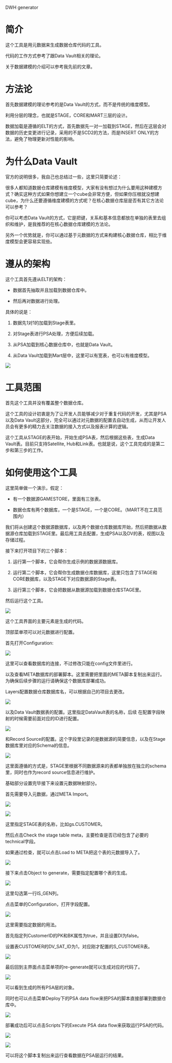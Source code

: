 DWH generator

# 简介

这个工具是用元数据来生成数据仓库代码的工具。

代码的工作方式参考了跟Data Vault相关的理论。

关于数据建模的介绍可以参考我先前的文章。

# 方法论

首先数据建模的理论参考的是Data Vault的方式，而不是传统的维度模型。

利用分层的理念，也就是STAGE，CORE和MART三层的设计。

数据加载是遵循的ELT的方式，首先数据先一对一加载到STAGE，然后在这层会对数据的历史变更进行记录，采用的不是SCD2的方法，而是INSERT
ONLY的方法，避免了物理更新对性能的影响。

# 为什么Data Vault

官方的说明很多，我自己也总结过一些，这里只简要论述：

很多人都知道数据仓库建模有维度模型，大家有没有想过为什么要用这种建模方式？确实这种方式如果你想建立一个cube会非常方便，但如果你压根就没想建cube，为什么还要遵循维度建模的方式呢？在核心数据仓库层是否有其它方法论可以参考？

你可以考虑Data
Vault的方式，它是把键，关系和基本信息都放在单独的表里去组织和维护，是我推荐的在核心数据仓库建模的方法论。

另外一个优势就是，你可以通过基于元数据的方式来构建核心数据仓库，相比于维度模型会更容易实现些。

# 遵从的架构

这个工具首先遵从ELT的架构：

-   数据首先抽取并且加载到数据仓库中。

-   然后再对数据进行处理。

具体的说是：

1.  数据先1对1的加载到Stage表里。

2.  对Stage表进行PSA处理，方便后续加载。

3.  从PSA加载到核心数据仓库中，也就是Data Vault。

4.  从Data Vault加载到Mart层中，这里可以有宽表，也可以有维度模型。

![](https://github.com/microsoftbi/DWH-Generator/edit/master/DEMO/README/media/369504955e285602c620c97fc24719f7.png)

# 工具范围

首先这个工具并没有覆盖整个数据仓库。

这个工具的设计初衷是为了让开发人员能够减少对于重复代码的开发，尤其是PSA以及Data
Vault这部分，完全可以通过对元数据的配置去自动生成，从而让开发人员会有更多的精力去关注数据的接入方式以及报表计算的逻辑。

这个工具从STAGE的表开始，开始生成PSA表，然后根据这些表，生成Data
Vault表。目前只支持Satellite,
Hub和Link表。也就是说，这个工具完成的是第二步和第三步的工作。

# 如何使用这个工具

这里简单做一个演示，假定：

-   有一个数据源GAMESTORE，里面有三张表。

-   数据仓库有两个数据库，一个是STAGE，一个是CORE。（MART不在工具范围内）

我们将从创建这个数据源数据库，以及两个数据仓库数据库开始，然后把数据从数据源仓库加载到STAGE里。最后用工具去配置，生成PSA以及DV的表，视图以及存储过程。

接下来打开项目下的三个脚本：

1.  运行第一个脚本，它会帮你生成示例的数据源数据库。

2.  运行第二个脚本，它会帮你生成数据仓库数据库，这里只包含了STAGE和CORE数据库，以及STAGE下对应数据源的Stage表。

3.  运行第三个脚本，它会把数据从数据源加载到数据仓库STAGE里。

然后运行这个工具。

![](https://github.com/microsoftbi/DWH-Generator/edit/master/DEMO/README/media/357b7a4fce86e824835d7671211f7833.png)

这个工具界面的主要元素是生成的代码。

顶部菜单项可以对元数据进行配置。

首先打开Configuration:

![](https://github.com/microsoftbi/DWH-Generator/edit/master/DEMO/README/media/5f2b811760a30438e6da7ab279ae0b7c.png)

这里可以查看数据库的连接，不过修改只能在config文件里进行。

以及查看META数据库的部署脚本。这里需要把里面的META脚本复制出来运行。为确保后续步骤的运行请确保这个数据库部署成功。

Layers配置数据仓库数据库名，可以根据自己的项目去更改。

![](https://github.com/microsoftbi/DWH-Generator/edit/master/DEMO/README/media/2e4d3eeaffff9c1541df5db44432bb44.png)

以及Data Vault数据表的配置。这里指定DataVault表的名称，后续
在配置字段映射的时候需要前面对应的ID进行配置。

![](https://github.com/microsoftbi/DWH-Generator/edit/master/DEMO/README/media/08d5c819d0c0b8aa4052c3e5a9975db0.png)

和Record
Source的配置。这个字段里记录的是数据源的简要信息，以及在Stage数据库里对应的Schema的信息。

![](https://github.com/microsoftbi/DWH-Generator/edit/master/DEMO/README/media/39c9471da6b878e5e33ceb2341795fc5.png)

这里面遵循的方式是，STAGE里根据不同数据源来的表都单独放在独立的schema里，同时也作为record
source信息进行维护。

基础部分设置完毕接下来设置元数据映射部分。

首先需要导入元数据，通过META Import。

![](https://github.com/microsoftbi/DWH-Generator/edit/master/DEMO/README/media/40c8af1df737f38e69785bd444cf7743.png)

![](https://github.com/microsoftbi/DWH-Generator/edit/master/DEMO/README/media/b1198eddc57806bc711a4198ae812d04.png)

这里指定STAGE表的名称，比如gs.CUSTOMER。

然后点击Check the stage table meta，主要检查是否已经包含了必要的technical字段。

如果通过检查，就可以点击Load to META把这个表的元数据导入了。

![](https://github.com/microsoftbi/DWH-Generator/edit/master/DEMO/README/media/be2a3dfb1a71312f069197b904a15b8b.png)

接下来点击Object to generate，需要指定配置哪个表的生成。

![](https://github.com/microsoftbi/DWH-Generator/edit/master/DEMO/README/media/ba8d113189c27d36de3c83c7ad8f2f72.png)

这里勾选第一行IS_GEN列。

点击菜单的Configuration，打开字段配置。

![](https://github.com/microsoftbi/DWH-Generator/edit/master/DEMO/README/media/56180f83e58145f1d5cf342b7c37f301.png)

这里需要指定数据的用法。

首先指定列CustomerID的PK和BK属性为true，并且设置DI为false。

设置表CUSTOMER的DV_SAT_ID为1，对应刚才配置的S_CUSTOMER表。

![](https://github.com/microsoftbi/DWH-Generator/edit/master/DEMO/README/media/37e26c1210aa5b1bcf97233c2fa3e017.png)

最后回到主界面点击菜单项的re-generate就可以生成对应的代码了。

![](https://github.com/microsoftbi/DWH-Generator/edit/master/DEMO/README/media/684ede929c28a399ecac1fd9475a361a.png)

可以看到生成的所有PSA层的对象。

同时也可以点击菜单Deploy下的PSA data flow来把PSA的脚本直接部署到数据仓库中。

![](https://github.com/microsoftbi/DWH-Generator/edit/master/DEMO/README/media/cc99145447fe0c9f13c1f6d9295a2ede.png)

部署成功后可以点击Scripts下的Execute PSA data flow来获取运行PSA的代码。

![](https://github.com/microsoftbi/DWH-Generator/edit/master/DEMO/README/media/6ecc4df5e8a540b5473036188e39828a.png)

![](https://github.com/microsoftbi/DWH-Generator/edit/master/DEMO/README/media/9b4746cbe19d2e20b2d3a28c5cf2b432.png)

可以将这个脚本复制出来运行查看数据在PSA层运行的结果。
